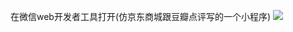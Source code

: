 

在微信web开发者工具打开(仿京东商城跟豆瓣点评写的一个小程序)
![](https://github.com/Tliuweier/weixinwapp/raw/master/file/05M}J`J5G3_`$5IV7]]%T6T.png)